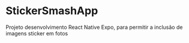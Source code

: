 # StickerSmashApp
Projeto desenvolvimento React Native Expo, para permitir a inclusão de imagens sticker em fotos 
